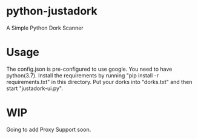 # python-justadork
A Simple Python Dork Scanner

# Usage
The config.json is pre-configured to use google.
You need to have python(3.7).
Install the requirements by running "pip install -r requirements.txt" in this directory.
Put your dorks into "dorks.txt" and then start "justadork-ui.py".

# WIP
Going to add Proxy Support soon.
